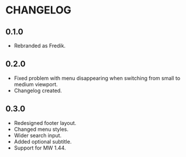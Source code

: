 # CHANGELOG

## 0.1.0

- Rebranded as Fredik.

## 0.2.0

- Fixed problem with menu disappearing when switching from small to medium viewport.
- Changelog created.

## 0.3.0

- Redesigned footer layout.
- Changed menu styles.
- Wider search input.
- Added optional subtitle.
- Support for MW 1.44.
